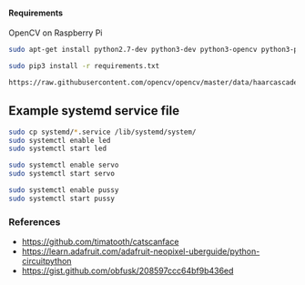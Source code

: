 #### Requirements
OpenCV on Raspberry Pi

```bash
sudo apt-get install python2.7-dev python3-dev python3-opencv python3-pyqt5 libjasper-dev libatlas-base-dev libhdf5-dev libhdf5-serial-dev libqtgui4 libgomp1 libjpeg-dev libtiff5-dev libjasper-dev libpng12-dev libavcodec-dev libavformat-dev libswscale-dev libv4l-dev libxvidcore-dev libx264-dev libatlas-base-dev gfortran libqt4-test libatlas3-base libsz2 libharfbuzz0b libtiff5 libjasper1 libilmbase12 libopenexr22 libilmbase12 libgstreamer1.0-0 libavcodec57 libavformat57 libavutil55 libswscale4 libqtgui4 libqt4-test libqtcore4

sudo pip3 install -r requirements.txt

https://raw.githubusercontent.com/opencv/opencv/master/data/haarcascades/haarcascade_frontalcatface_extended.xml
```

## Example systemd service file

```bash
sudo cp systemd/*.service /lib/systemd/system/
sudo systemctl enable led
sudo systemctl start led

sudo systemctl enable servo
sudo systemctl start servo

sudo systemctl enable pussy
sudo systemctl start pussy
```

### References

* https://github.com/timatooth/catscanface
* https://learn.adafruit.com/adafruit-neopixel-uberguide/python-circuitpython
* https://gist.github.com/obfusk/208597ccc64bf9b436ed